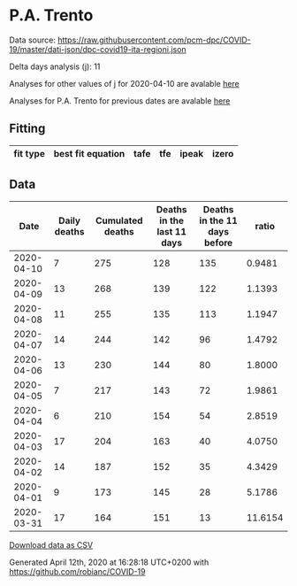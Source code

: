 # P.A. Trento

Data source: https://raw.githubusercontent.com/pcm-dpc/COVID-19/master/dati-json/dpc-covid19-ita-regioni.json

Delta days analysis (j): 11

Analyses for other values of j for 2020-04-10 are avalable [here](../README.md)

Analyses for P.A. Trento for previous dates are avalable [here](../../README.md)

## Fitting 
|fit type|best fit equation|tafe|tfe|ipeak|izero|
|-------|-----|--------|------|---|---|

## Data
|Date|Daily deaths|Cumulated deaths|Deaths in the last 11 days|Deaths in the 11 days before|ratio|
|----|----------|-----------|-------|--------------------|-----|
|2020-04-10|7|275|128|135|0.9481|
|2020-04-09|13|268|139|122|1.1393|
|2020-04-08|11|255|135|113|1.1947|
|2020-04-07|14|244|142|96|1.4792|
|2020-04-06|13|230|144|80|1.8000|
|2020-04-05|7|217|143|72|1.9861|
|2020-04-04|6|210|154|54|2.8519|
|2020-04-03|17|204|163|40|4.0750|
|2020-04-02|14|187|152|35|4.3429|
|2020-04-01|9|173|145|28|5.1786|
|2020-03-31|17|164|151|13|11.6154|

[Download data as CSV](COVID-19_p.a._trento_j11_2020-04-10.csv)

Generated April 12th, 2020 at 16:28:18 UTC+0200 with https://github.com/robianc/COVID-19
